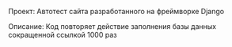 Проект: Автотест сайта разработанного на фреймворке Django

Описание: Код повторяет действие заполнения базы данных сокращенной ссылкой 1000 раз

